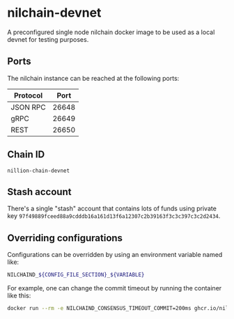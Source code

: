 # nilchain-devnet

A preconfigured single node nilchain docker image to be used as a local devnet for testing purposes.

## Ports

The nilchain instance can be reached at the following ports:

| Protocol | Port  |
|----------|-------|
| JSON RPC | 26648 |
| gRPC     | 26649 |
| REST     | 26650 |

## Chain ID
`nillion-chain-devnet`

## Stash account

There's a single "stash" account that contains lots of funds using private key 
`97f49889fceed88a9cdddb16a161d13f6a12307c2b39163f3c3c397c3c2d2434`.

## Overriding configurations

Configurations can be overridden by using an environment variable named like:

```bash
NILCHAIND_${CONFIG_FILE_SECTION}_${VARIABLE}
```

For example, one can change the commit timeout by running the container like this:

```bash
docker run --rm -e NILCHAIND_CONSENSUS_TIMEOUT_COMMIT=200ms ghcr.io/nillionnetwork/nilchain-devnet:latest
```
